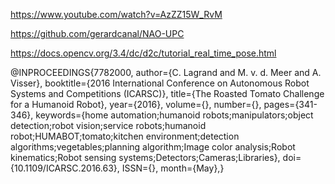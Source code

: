 
https://www.youtube.com/watch?v=AzZZ15W_RvM

https://github.com/gerardcanal/NAO-UPC

https://docs.opencv.org/3.4/dc/d2c/tutorial_real_time_pose.html



@INPROCEEDINGS{7782000, 
author={C. Lagrand and M. v. d. Meer and A. Visser}, 
booktitle={2016 International Conference on Autonomous Robot Systems and Competitions (ICARSC)}, 
title={The Roasted Tomato Challenge for a Humanoid Robot}, 
year={2016}, 
volume={}, 
number={}, 
pages={341-346}, 
keywords={home automation;humanoid robots;manipulators;object detection;robot vision;service robots;humanoid robot;HUMABOT;tomato;kitchen environment;detection algorithms;vegetables;planning algorithm;Image color analysis;Robot kinematics;Robot sensing systems;Detectors;Cameras;Libraries}, 
doi={10.1109/ICARSC.2016.63}, 
ISSN={}, 
month={May},}



